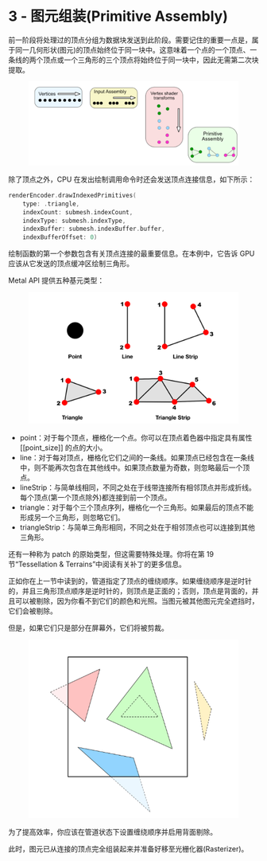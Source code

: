 # 3 - 图元组装(Primitive Assembly)

前一阶段将处理过的顶点分组为数据块发送到此阶段。需要记住的重要一点是，属于同一几何形状(图元)的顶点始终位于同一块中。这意味着一个点的一个顶点、一条线的两个顶点或一个三角形的三个顶点将始终位于同一块中，因此无需第二次块提取。

<figure><img src="../../../.gitbook/assets/image (29).png" alt=""><figcaption></figcaption></figure>

除了顶点之外，CPU 在发出绘制调用命令时还会发送顶点连接信息，如下所示：&#x20;

```swift
renderEncoder.drawIndexedPrimitives(
    type: .triangle,
    indexCount: submesh.indexCount,
    indexType: submesh.indexType,
    indexBuffer: submesh.indexBuffer.buffer,
    indexBufferOffset: 0)
```

绘制函数的第一个参数包含有关顶点连接的最重要信息。在本例中，它告诉 GPU 应该从它发送的顶点缓冲区绘制三角形。

Metal API 提供五种基元类型：

<figure><img src="../../../.gitbook/assets/image (31).png" alt=""><figcaption></figcaption></figure>

* point：对于每个顶点，栅格化一个点。你可以在顶点着色器中指定具有属性 \[\[point\_size]] 的点的大小。
* line：对于每对顶点，栅格化它们之间的一条线。如果顶点已经包含在一条线中，则不能再次包含在其他线中。如果顶点数量为奇数，则忽略最后一个顶点。
* lineStrip：与简单线相同，不同之处在于线带连接所有相邻顶点并形成折线。每个顶点(第一个顶点除外)都连接到前一个顶点。
* triangle：对于每个三个顶点序列，栅格化一个三角形。如果最后的顶点不能形成另一个三角形，则忽略它们。
* triangleStrip：与简单三角形相同，不同之处在于相邻顶点也可以连接到其他三角形。

还有一种称为 patch 的原始类型，但这需要特殊处理。你将在第 19 节“Tessellation & Terrains”中阅读有关补丁的更多信息。

正如你在上一节中读到的，管道指定了顶点的缠绕顺序。如果缠绕顺序是逆时针的，并且三角形顶点顺序是逆时针的，则顶点是正面的；否则，顶点是背面的，并且可以被剔除，因为你看不到它们的颜色和光照。当图元被其他图元完全遮挡时，它们会被剔除。

但是，如果它们只是部分在屏幕外，它们将被剪裁。

<figure><img src="../../../.gitbook/assets/image (32).png" alt=""><figcaption></figcaption></figure>

为了提高效率，你应该在管道状态下设置缠绕顺序并启用背面剔除。

此时，图元已从连接的顶点完全组装起来并准备好移至光栅化器(Rasterizer)。

